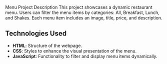 Menu Project
Description
This project showcases a dynamic restaurant menu. Users can filter the menu items by categories: All, Breakfast, Lunch, and Shakes. 
Each menu item includes an image, title, price, and description.
## Technologies Used
- **HTML**: Structure of the webpage.
- **CSS**: Styles to enhance the visual presentation of the menu.
- **JavaScript**: Functionality to filter and display menu items dynamically.
